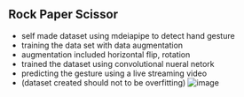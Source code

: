 ## Rock Paper Scissor
* self made dataset using mdeiapipe to detect hand gesture
* training the data set with data augmentation
* augmentation included horizontal flip, rotation
* trained the dataset using convolutional nueral netork
* predicting the gesture using a live streaming video
* (dataset created should not to be overfitting)
![image](https://github.com/Krish1-2/rock_paper_scissors/assets/97619137/50d27f3a-de64-4c88-b103-dbc536e8486d)
